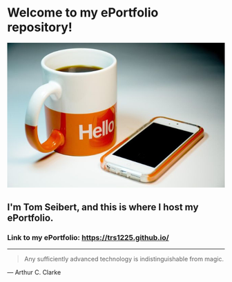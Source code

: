 # Welcome to my ePortfolio repository!
<picture>
 <source media="(prefers-color-scheme: dark)" srcset="https://github.com/TRS1225/TRS1225.github.io/blob/main/hello1.jpg">
 <source media="(prefers-color-scheme: light)" srcset="https://github.com/TRS1225/TRS1225.github.io/blob/main/hello1.jpg">
 <img alt="Hello" src="https://github.com/TRS1225/TRS1225.github.io/blob/main/hello1.jpg">
</picture>

## I'm Tom Seibert, and this is where I host my ePortfolio.
### Link to my ePortfolio: https://trs1225.github.io/

---
> Any sufficiently advanced technology is indistinguishable from magic.

— Arthur C. Clarke
